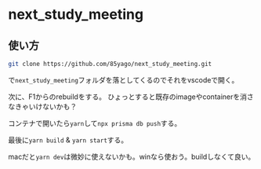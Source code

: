 # next_study_meeting

## 使い方

```bash
git clone https://github.com/85yago/next_study_meeting.git
```
で`next_study_meeting`フォルダを落としてくるのでそれをvscodeで開く。

次に、F1からのrebuildをする。
ひょっとすると既存のimageやcontainerを消さなきゃいけないかも？

コンテナで開いたら`yarn`して`npx prisma db push`する。

最後に`yarn build` & `yarn start`する。

macだと`yarn dev`は微妙に使えないかも。winなら使おう。buildしなくて良い。
